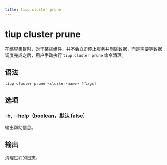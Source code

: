 ```yaml
---
title: tiup cluster prune
---
```


# tiup cluster prune

在[缩容集群](/tiup/tiup-component-cluster-scale-in.md)时，对于某些组件，并不会立即停止服务并删除数据，而是需要等数据调度完成之后，用户手动执行 `tiup cluster prune` 命令清理。

## 语法

```shell
tiup cluster prune <cluster-name> [flags]
```

## 选项

### -h, --help（boolean，默认 false）

输出帮助信息。

## 输出

清理过程的日志。
